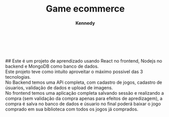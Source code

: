 <h1 align="center"> Game ecommerce </h1>

<!-- <p align="center"> --> 
  
<!-- <img src="https://user-images.githubusercontent.com/56175244/66710915-2d094d00-ed58-11e9-8f83-ee4532db9032.png"> --> 
<!-- </p> --!> 

<H4 align="center"> Kennedy </H4>

<br><br><br><br><br>



## Este é um projeto de aprendizado usando React no frontend, Nodejs no backend e MongoDB como banco de dados. </br> 

Este projeto teve como intuito aproveitar o máximo possivel das 3 tecnologias. <br> 

No Backend temos uma APi completa, com cadastro de jogos, cadastro de úsuarios, validação de dados e upload de imagens. <br>

No frontend temos uma aplicação completa salvando sessão e realizando a compra (sem validação da compra apenas para efeitos de apredizagem), a compra é salva no banco de dados e úsuario no final poderá baixar o jogo comprado em sua biblioteca com todos os jogos já comprados. 

